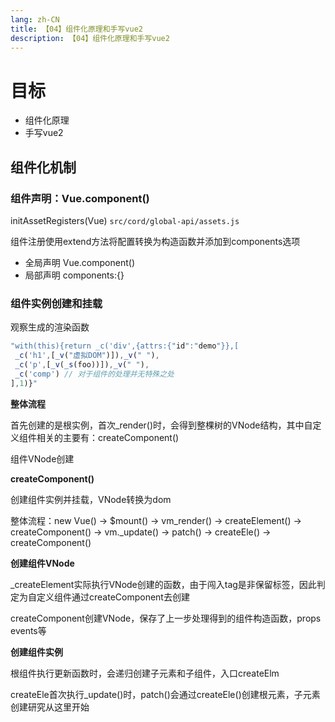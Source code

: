 ```yaml
---
lang: zh-CN
title: 【04】组件化原理和手写vue2
description: 【04】组件化原理和手写vue2
---
```


# 目标
+ 组件化原理
+ 手写vue2

## 组件化机制

### 组件声明：Vue.component()

initAssetRegisters(Vue) `src/cord/global-api/assets.js`

组件注册使用extend方法将配置转换为构造函数并添加到components选项
+ 全局声明 Vue.component()
+ 局部声明 components:{}

### 组件实例创建和挂载
观察生成的渲染函数
```js
"with(this){return _c('div',{attrs:{"id":"demo"}},[
 _c('h1',[_v("虚拟DOM")]),_v(" "),
 _c('p',[_v(_s(foo))]),_v(" "),
 _c('comp') // 对于组件的处理并⽆特殊之处
],1)}"
```

**整体流程**

首先创建的是根实例，首次_render()时，会得到整棵树的VNode结构，其中自定义组件相关的主要有：createComponent()

组件VNode创建

**createComponent()**

创建组件实例并挂载，VNode转换为dom

整体流程：new Vue() -> $mount() -> vm_render() -> createElement() -> createComponent() -> vm._update() -> patch() -> createEle() -> createComponent()

**创建组件VNode**

_createElement实际执行VNode创建的函数，由于闯入tag是非保留标签，因此判定为自定义组件通过createComponent去创建

createComponent创建VNode，保存了上一步处理得到的组件构造函数，props events等

**创建组件实例**

根组件执行更新函数时，会递归创建子元素和子组件，入口createElm

createEle首次执行_update()时，patch()会通过createEle()创建根元素，子元素创建研究从这里开始
